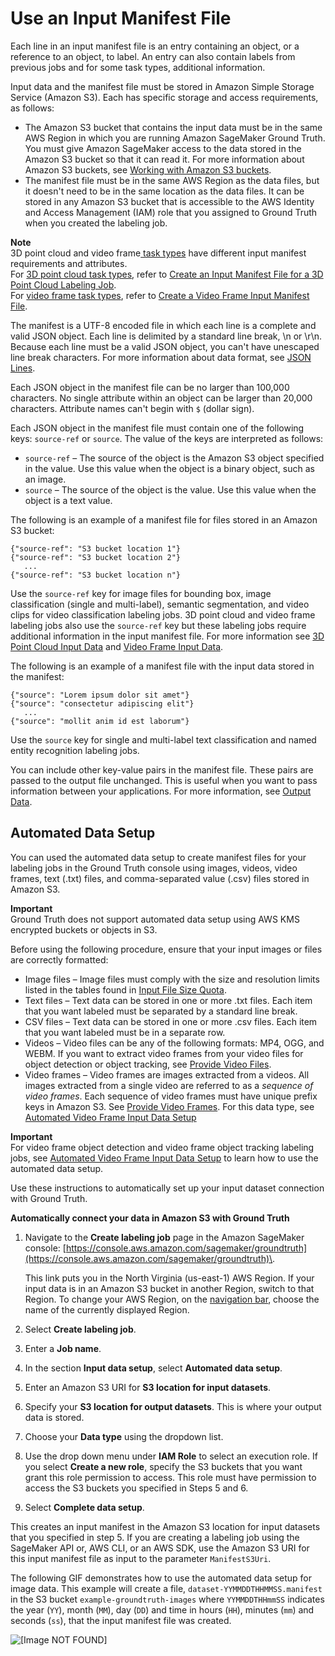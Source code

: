 # Use an Input Manifest File<a name="sms-input-data-input-manifest"></a>

Each line in an input manifest file is an entry containing an object, or a reference to an object, to label\. An entry can also contain labels from previous jobs and for some task types, additional information\. 

Input data and the manifest file must be stored in Amazon Simple Storage Service \(Amazon S3\)\. Each has specific storage and access requirements, as follows:
+ The Amazon S3 bucket that contains the input data must be in the same AWS Region in which you are running Amazon SageMaker Ground Truth\. You must give Amazon SageMaker access to the data stored in the Amazon S3 bucket so that it can read it\. For more information about Amazon S3 buckets, see [ Working with Amazon S3 buckets](https://docs.aws.amazon.com/AmazonS3/latest/dev/UsingBucket.html)\. 
+ The manifest file must be in the same AWS Region as the data files, but it doesn't need to be in the same location as the data files\. It can be stored in any Amazon S3 bucket that is accessible to the AWS Identity and Access Management \(IAM\) role that you assigned to Ground Truth when you created the labeling job\.

**Note**  
3D point cloud and video frame[ task types](https://docs.aws.amazon.com/sagemaker/latest/dg/sms-task-types.html) have different input manifest requirements and attributes\.   
For [3D point cloud task types](https://docs.aws.amazon.com/sagemaker/latest/dg/sms-point-cloud.html), refer to [Create an Input Manifest File for a 3D Point Cloud Labeling Job](sms-point-cloud-input-manifest.md)\.  
For [video frame task types](https://docs.aws.amazon.com/sagemaker/latest/dg/sms-video-task-types.html), refer to [Create a Video Frame Input Manifest File](sms-video-manual-data-setup.md#sms-video-create-manifest)\.

The manifest is a UTF\-8 encoded file in which each line is a complete and valid JSON object\. Each line is delimited by a standard line break, \\n or \\r\\n\. Because each line must be a valid JSON object, you can't have unescaped line break characters\. For more information about data format, see [JSON Lines](http://jsonlines.org/)\.

Each JSON object in the manifest file can be no larger than 100,000 characters\. No single attribute within an object can be larger than 20,000 characters\. Attribute names can't begin with `$` \(dollar sign\)\.

Each JSON object in the manifest file must contain one of the following keys: `source-ref` or `source`\. The value of the keys are interpreted as follows:
+ `source-ref` – The source of the object is the Amazon S3 object specified in the value\. Use this value when the object is a binary object, such as an image\.
+ `source` – The source of the object is the value\. Use this value when the object is a text value\.

The following is an example of a manifest file for files stored in an Amazon S3 bucket:

```
{"source-ref": "S3 bucket location 1"}
{"source-ref": "S3 bucket location 2"}
   ...
{"source-ref": "S3 bucket location n"}
```

Use the `source-ref` key for image files for bounding box, image classification \(single and multi\-label\), semantic segmentation, and video clips for video classification labeling jobs\. 3D point cloud and video frame labeling jobs also use the `source-ref` key but these labeling jobs require additional information in the input manifest file\. For more information see [3D Point Cloud Input Data](sms-point-cloud-input-data.md) and [Video Frame Input Data](sms-video-frame-input-data-overview.md)\.

The following is an example of a manifest file with the input data stored in the manifest:

```
{"source": "Lorem ipsum dolor sit amet"}
{"source": "consectetur adipiscing elit"}
   ...
{"source": "mollit anim id est laborum"}
```

Use the `source` key for single and multi\-label text classification and named entity recognition labeling jobs\. 

You can include other key\-value pairs in the manifest file\. These pairs are passed to the output file unchanged\. This is useful when you want to pass information between your applications\. For more information, see [Output Data](sms-data-output.md)\.

## Automated Data Setup<a name="sms-console-create-manifest-file"></a>

You can used the automated data setup to create manifest files for your labeling jobs in the Ground Truth console using images, videos, video frames, text \(\.txt\) files, and comma\-separated value \(\.csv\) files stored in Amazon S3\.

**Important**  
Ground Truth does not support automated data setup using AWS KMS encrypted buckets or objects in S3\.

Before using the following procedure, ensure that your input images or files are correctly formatted:
+ Image files – Image files must comply with the size and resolution limits listed in the tables found in [Input File Size Quota](input-data-limits.md#input-file-size-limit)\. 
+ Text files – Text data can be stored in one or more \.txt files\. Each item that you want labeled must be separated by a standard line break\. 
+ CSV files – Text data can be stored in one or more \.csv files\. Each item that you want labeled must be in a separate row\.
+ Videos – Video files can be any of the following formats: MP4, OGG, and WEBM\. If you want to extract video frames from your video files for object detection or object tracking, see [Provide Video Files](sms-point-cloud-video-input-data.md#sms-point-cloud-video-frame-extraction)\.
+ Video frames – Video frames are images extracted from a videos\. All images extracted from a single video are referred to as a *sequence of video frames*\. Each sequence of video frames must have unique prefix keys in Amazon S3\. See [Provide Video Frames](sms-point-cloud-video-input-data.md#sms-video-provide-frames)\. For this data type, see [Automated Video Frame Input Data Setup](sms-video-automated-data-setup.md)

**Important**  
For video frame object detection and video frame object tracking labeling jobs, see [Automated Video Frame Input Data Setup](sms-video-automated-data-setup.md) to learn how to use the automated data setup\. 

Use these instructions to automatically set up your input dataset connection with Ground Truth\.

**Automatically connect your data in Amazon S3 with Ground Truth**

1. Navigate to the **Create labeling job** page in the Amazon SageMaker console: [https://console.aws.amazon.com/sagemaker/groundtruth](https://console.aws.amazon.com/sagemaker/groundtruth)\. 

   This link puts you in the North Virginia \(us\-east\-1\) AWS Region\. If your input data is in an Amazon S3 bucket in another Region, switch to that Region\. To change your AWS Region, on the [navigation bar](https://docs.aws.amazon.com/awsconsolehelpdocs/latest/gsg/getting-started.html#select-region), choose the name of the currently displayed Region\.

1. Select **Create labeling job**\.

1. Enter a **Job name**\. 

1. In the section **Input data setup**, select **Automated data setup**\.

1. Enter an Amazon S3 URI for **S3 location for input datasets**\. 

1. Specify your **S3 location for output datasets**\. This is where your output data is stored\. 

1. Choose your **Data type** using the dropdown list\.

1. Use the drop down menu under **IAM Role** to select an execution role\. If you select **Create a new role**, specify the S3 buckets that you want grant this role permission to access\. This role must have permission to access the S3 buckets you specified in Steps 5 and 6\.

1. Select **Complete data setup**\.

This creates an input manifest in the Amazon S3 location for input datasets that you specified in step 5\. If you are creating a labeling job using the SageMaker API or, AWS CLI, or an AWS SDK, use the Amazon S3 URI for this input manifest file as input to the parameter `ManifestS3Uri`\. 

The following GIF demonstrates how to use the automated data setup for image data\. This example will create a file, `dataset-YYMMDDTHHMMSS.manifest` in the S3 bucket `example-groundtruth-images` where `YYMMDDTHHmmSS` indicates the year \(`YY`\), month \(`MM`\), day \(`DD`\) and time in hours \(`HH`\), minutes \(`mm`\) and seconds \(`ss`\), that the input manifest file was created\. 

![\[Image NOT FOUND\]](http://docs.aws.amazon.com/sagemaker/latest/dg/images/sms/gifs/automated-data-setup.gif)
